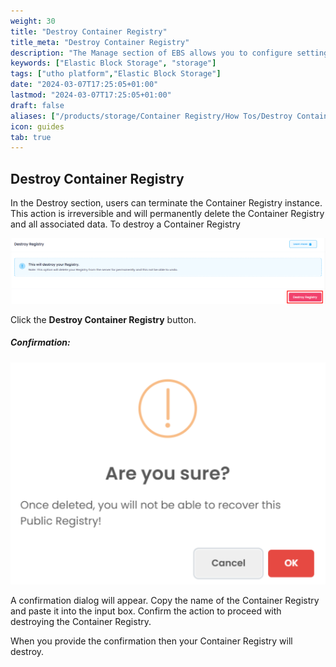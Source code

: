 ```yaml
---
weight: 30
title: "Destroy Container Registry"
title_meta: "Destroy Container Registry"
description: "The Manage section of EBS allows you to configure settings, resize volumes, attach or detach them from instances, and destroy volumes when no longer needed."
keywords: ["Elastic Block Storage", "storage"]
tags: ["utho platform","Elastic Block Storage"]
date: "2024-03-07T17:25:05+01:00"
lastmod: "2024-03-07T17:25:05+01:00"
draft: false 
aliases: ["/products/storage/Container Registry/How Tos/Destroy Container Registry"]
icon: guides
tab: true
---
```

## Destroy Container Registry

In the Destroy section, users can terminate the Container Registry instance. This action is irreversible and will permanently delete the Container Registry and all associated data. To destroy a Container Registry

![1743764704366](image/index/1743764704366.png)

Click the **Destroy Container Registry** button.

##### **Confirmation:**

![1743764735176](image/index/1743764735176.png)

A confirmation dialog will appear. Copy the name of the Container Registry and paste it into the input box. Confirm the action to proceed with destroying the Container Registry.

When you provide the confirmation then your Container Registry will destroy.
